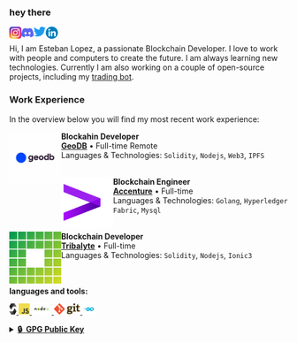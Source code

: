 ### hey there 
<a href="https://www.instagram.com/estlosan/">
  <img align="left" alt="Estlosan's Instagram" width="22px" src="https://github.com/estlosan/estlosan/blob/main/images/instagram.png" />
</a>
<a href="Esteban07#5260">
  <img align="left" alt="Estlosan's Discord" width="22px" src="https://github.com/estlosan/estlosan/blob/main/images/discord.svg" />
</a>
<a href="https://twitter.com/estlosan1">
  <img align="left" alt="Estlosan's | Twitter" width="22px" src="https://github.com/estlosan/estlosan/blob/main/images/twitter.svg" />
</a>
<a href="https://www.linkedin.com/in/esteban-l%C3%B3pez-s%C3%A1nchez-a1b166152/">
  <img align="left" alt="Estlosan's LinkedIN" width="22px" src="https://github.com/estlosan/estlosan/blob/main/images/linkedin.svg" />
</a>

&nbsp;

Hi, I am Esteban Lopez, a passionate Blockchain Developer. I love to work with people and computers to create the future. I am always learning new technologies. Currently I am also working on a couple of open-source projects, including my [trading bot](https://github.com/estlosan/btrad).


### Work Experience
In the overview below you will find my most recent work experience:

[<img align="left" height="94px" width="94px" alt="Geodb" src="https://github.com/estlosan/estlosan/blob/main/images/geodb.jpg?raw=true"/>](https://geodb.com/)

**Blockahin Developer** \
[**GeoDB**](https://geodb.com/) • Full-time Remote \
Languages & Technologies: `Solidity`, `Nodejs`, `Web3`, `IPFS` \
<br/>

[<img align="left" height="94px" width="94px" alt="Accenture" src="https://github.com/estlosan/estlosan/blob/main/images/accenture.png?raw=true"/>](https://www.accenture.com/us-en/insights/blockchain-index#:~:text=Accenture%20Blockchain%20and%20Multiparty%20Systems,first%20wave%20of%20multiparty%20systems.)

**Blockchain Engineer** \
[**Accenture**](https://www.accenture.com/us-en/insights/blockchain-index#:~:text=Accenture%20Blockchain%20and%20Multiparty%20Systems,first%20wave%20of%20multiparty%20systems.) • Full-time \
Languages & Technologies: `Golang`, `Hyperledger Fabric`, `Mysql` \
<br/>

[<img align="left" height="94px" width="94px" alt="Tribalyte" src="https://github.com/estlosan/estlosan/blob/main/images/tribalyte.jpg?raw=true"/>](https://tech.tribalyte.eu/en/apps)

**Blockchain Developer** \
[**Tribalyte**](https://tech.tribalyte.eu/en/apps) • Full-time \
Languages & Technologies: `Solidity`, `Nodejs`, `Ionic3` \
<br/>
<br/>


**languages and tools:**  

<code><a href="https://docs.soliditylang.org/en/develop/" target="_blank"><img height="20" src="https://github.com/estlosan/estlosan/blob/main/images/solidity.svg"></code>
<code><a href="https://developer.mozilla.org/en-US/docs/Web/JavaScript" target="_blank"><img height="20" src="https://github.com/estlosan/estlosan/blob/main/images/javascript.png"></code>
<code><a href="https://nodejs.org/en/" target="_blank"><img height="20" src="https://github.com/estlosan/estlosan/blob/main/images/nodejs.png"></code>
<code><a href="https://git-scm.com/" target="_blank"><img height="20" src="https://github.com/estlosan/estlosan/blob/main/images/git.svg"></code>
<code><a href="https://angular.io" target="_blank"><img height="20" src="https://github.com/estlosan/estlosan/blob/main/images/golang.png"></code>


<details>
  <summary><b>🔒&nbsp;&nbsp;GPG&nbsp;Public&nbsp;Key</b></summary>
  <br/>

```
-----BEGIN PGP PUBLIC KEY BLOCK-----
mQINBGMiFqMBEACu5yjj4pehRAmwVm7wL3rZ+rIl0k18ZYFEzfmFvYwyaewWHeKw
wuwCfayeBExGYBGl5uHjffDXJwqC2JmSuBtVnOesPngoEd/+/TLK56NONFsE5JO4
8c40ap6M3C+125dB3KXGvRXDDaM9TdqHnnpDDgIPtEPcz351VlBs44rRCYV950/u
GLH90Bx95xT+TG7OGxln4inkc9uF9JC48wL2AVY4BnDObWxgZ6U13J3tHxaKuFQ0
blH2tA8Cp30dutq3MAjN//+Ru/CZk/9TChqcc3B2mCCahqkeowLsu01DZoMZ+gdY
j2kbcuY8R76+XwoCwdSeZqZ9GjYaZ9lvxbsaPgYwCBTn4iWWbJ7zAZ1nQZAxNqYU
qfi66Rc69xjCrcc2OV3nfHEy8bsQfnU1AoM5dFLA5jL7TWMoCUntgf3N4MqWxx72
d58yVniH87ycaxtbo0PQMdH2giS9iC0zVQ7q6Lz+UQz8Lt507ACUu+92ab8IMM6M
/IhJ8D4FJOkFDuJbU92iH+pA8ICRw+5ZfV8wkLZBOx5TbMAn0z+HhBNxiXgY0cge
YCWpHBo2FFcIqbJ6mlk+iLt63lhOtE1IrAlTNZYXWjSGC8d9hdnsY8miFHKP9gzj
MlqtIN80bxxlMvQUOyBdBjY91t7jY4dnkTSFxazY+b7O0F8i4xqgVFZg1QARAQAB
tDNFc3RlYmFuIExvcGV6IFNhbmNoZXogPGVzdGViYW5sb3BlejIyMkBob3RtYWls
LmNvbT6JAk4EEwEKADgWIQQm523zYoWNVbzL7olTquuDUIbLnAUCYyIWowIbAwUL
CQgHAgYVCgkICwIEFgIDAQIeAQIXgAAKCRBTquuDUIbLnO3oD/9Mr+bEuYphUHsi
YH/1BdzrwXzLqZmFcXtIuZGlulw6n284uJIQwF6hM8kibsTcnu2bHrHzlYf/wuBa
sP8QlMF+s1rhxDvmrw+UNmSGFOsEJ1lHzTWbQfkthp5q0ouWphnBgZ9tRzWDlExF
tKgeRWhJjzYFgFnI1h3/ilKs5xnkuoAlnGHdpsjTnXeD8q+vL1IhjBWX/udid2JN
gW6VWyDIQdBJnQhVmjC11naOKHAagHZIc/NTv9kqqi+jJojGE2iZEHJknfYHOsge
+n9pjRpD8OCI2acM3f+yRnYL/3R9PIh3/7FG+wWIoXlfUggM6dpE0vjKYpW9BZTG
xFq4ozS9wE104q/kNAQ9DT58mX3lPcAF99wObhZhiM9YWvb8RVSsEJIEvz33dfHe
hyX0tIy63PBuen6Ub+b+lM4gix3XSWZHhzpwWF8pxD0VmqjkcG+UfUVXw+Pj7VMb
5e/fByerKpYMvheVXEsgaTDtGlNcqyORNgNbCJLN1e3vOYQfx/oLR/5YJ3gYvQhA
RmujiqlJVev3c7SrVUSkFI27LUGk9+lKm61gDoJRFhhsi0uCqsrOenXkqqULzybT
kC88xxO7AAYxUm+ZFtIulPOKssvLY1Nr0g3S9mXRaiZnBoYDlqogV0IqFoGYKQ/J
aaMbQOgXdy/lm015s2EZGoFcXDGqOrkCDQRjIhajARAAst4CyuLuMqBBKD1jXY8I
WrpAiGLWeCI+mgsqANzWsuyOMj/YrnjH6WIqjWbQAjSrjQ/jcoPZ4NrM7+aRfNKx
8wsVob7hwPDZXymrEVgSLZpLMqXNMYkZUf4ZhZ0KO/ktMVaudjgW/wucEIC43IJT
p+SGxnJ6tlwZ6Xcobe7L2SnuNIq6FOsOugoWamOS3zMWlZGk0wovUO5npZwooefS
RkLSq/XXy8H/oc06SpfkrgOoHlmpRkS4aZqWa6dgnePzTTp8ICLF77O5SAzaauBL
N0cbYt/cfWY0Ix1MPGxXHY1xmd7KWktVabwRdszeH4IJuL0ipjdhi9Cp3qWvoleg
08ZH9yAahEl1HBR3xs/MSbBreLC6N+tj4EZpsH8LmhO8uYv9Dpxo+09GSNxnTg9g
nC3RLt9mDMSS8si3BLz3AYJhsd19fQ0hnWBJ7udZPp1qaADs+VBmeDyLBFxO5l6y
wVkOmXj9fJZqX60X4pnDePtaialbSnwQElUvnvUEhH5dhNCEuDLXhzKJ6zZ3uwxD
qWEFpXpLqNupsJ+5v9U0AZ9cqDMxMogc+roRKLjyhDMCnqa1Oh9qvLUQzU6cPmYr
n9QG4zKBLbSsrTW5g/Lrr6Cb2tWdtLQH/aCEdMFOAgQ1s+K8aMDKCljA2dalo18/
egmVMjGuhE9dJ9PdHArD1T0AEQEAAYkCNgQYAQoAIBYhBCbnbfNihY1VvMvuiVOq
64NQhsucBQJjIhajAhsMAAoJEFOq64NQhsucev4QAJc6XS9FjgozIK70bVM92xgN
1HqimQzCiD4S9TxvXD1JA5eCcAskiwJf7vG2GBtVtMsS+O7eSLWLP4rnSXrlSB/g
7MblSTAG7VmoDQ9rQDhhDwNfSzyALwWynGK8ezO1Mx8plFfIS+O0DqiEvIl+NF3t
clLHIH0Kk1jCmxfVV5WLdmUfduVEXEo35ZBmJYwnTiNa7YcJLgteLaNlOidltwfL
6GBI9LOjX0E4PSki+pDT94NvUaAsxOuhey5dJYUUIoFChtBQDTiWZuJwokXN33R9
DHOtpUDMI36i8ThAEGFYNvTAizVSZxBYsN4oubMggnyqLxgFqmsSLrN2XebNJhl6
ItiDPJle+MKzF5+Uh5yosIW5BYJDopTwma+PMdqh+mvj08VBl3ooa2h1dK3w7v6Z
uCFI+80qX+gHhSgJTib5j0AYKJrd0H+yD6f7svQzwfbPDFv1MYjp+upS35DmxdCw
7LnmF74dltUT/wUSovyOUixviv7zGLl8AbMyy4JvMT2CTiAvqbiSB5SSmLBvQKGG
4O9xV0buXl4zXmB8S87tIcY/KZYNfKb6IlDOJXROh31kragiicqIYnPOX7DOuqUN
jqYwlLUNKFBoaysjBmTft5xdMIBvbA3jmLGj5BhiR04EqaIxCKhWNAz1iVEIvMkg
mw2pcUxhNcmkz9BrqU3E
=uy7W
-----END PGP PUBLIC KEY BLOCK-----
```
</details>
